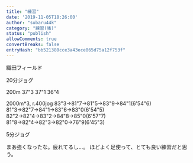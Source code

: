 ```yaml
---
title: "練習"
date: '2019-11-05T18:26:00'
author: "subaru44k"
category: "練習(強)"
status: "publish"
allowComments: true
convertBreaks: false
entryHash: "bb521380cce3a43ece865d75a12f753f"
---
```

織田フィールド

20分ジョグ

200m
37"3
37"1
36"4

2000m*3, r.400jog
83"3→81"7→81"5→83"9→84"1(6'54"6)
81"3→82"7→84"1→83"6→83"0(6'54"5)
82"2→82"4→83"2→84"8→85"0(6'57"7)
81"8→82"4→82"3→82"0→76"9(6'45"3)

5分ジョグ

まあ強くなったな。疲れてるし…。
ほどよく足使って、とても良い練習だと思う。
